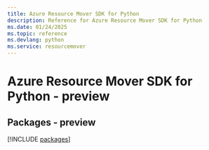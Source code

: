 ```yaml
---
title: Azure Resource Mover SDK for Python
description: Reference for Azure Resource Mover SDK for Python
ms.date: 01/24/2025
ms.topic: reference
ms.devlang: python
ms.service: resourcemover
---
```

# Azure Resource Mover SDK for Python - preview
## Packages - preview
[!INCLUDE [packages](resource-mover-index.md)]